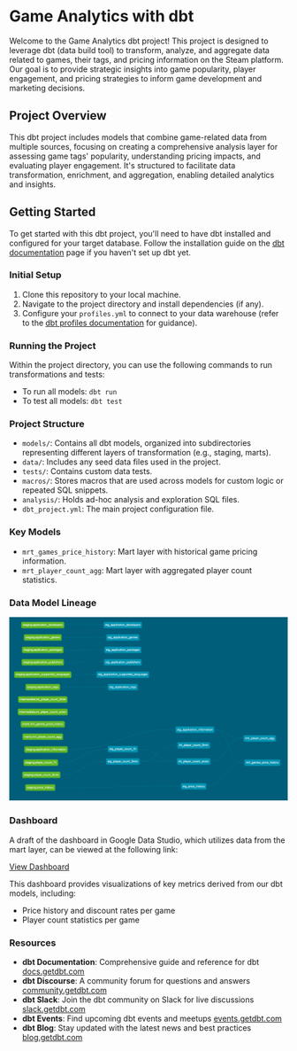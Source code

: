 # Game Analytics with dbt

Welcome to the Game Analytics dbt project! This project is designed to leverage dbt (data build tool) to transform, analyze, and aggregate data related to games, their tags, and pricing information on the Steam platform. Our goal is to provide strategic insights into game popularity, player engagement, and pricing strategies to inform game development and marketing decisions.

## Project Overview

This dbt project includes models that combine game-related data from multiple sources, focusing on creating a comprehensive analysis layer for assessing game tags' popularity, understanding pricing impacts, and evaluating player engagement. It's structured to facilitate data transformation, enrichment, and aggregation, enabling detailed analytics and insights.

## Getting Started

To get started with this dbt project, you'll need to have dbt installed and configured for your target database. Follow the installation guide on the [dbt documentation](https://docs.getdbt.com/dbt-cli/installation) page if you haven't set up dbt yet.

### Initial Setup

1. Clone this repository to your local machine.
2. Navigate to the project directory and install dependencies (if any).
3. Configure your `profiles.yml` to connect to your data warehouse (refer to the [dbt profiles documentation](https://docs.getdbt.com/dbt-cli/configure-your-profile) for guidance).

### Running the Project

Within the project directory, you can use the following commands to run transformations and tests:

- To run all models: `dbt run`
- To test all models: `dbt test`

### Project Structure

- `models/`: Contains all dbt models, organized into subdirectories representing different layers of transformation (e.g., staging, marts).
- `data/`: Includes any seed data files used in the project.
- `tests/`: Contains custom data tests.
- `macros/`: Stores macros that are used across models for custom logic or repeated SQL snippets.
- `analysis/`: Holds ad-hoc analysis and exploration SQL files.
- `dbt_project.yml`: The main project configuration file.

### Key Models

- `mrt_games_price_history`: Mart layer with historical game pricing information.
- `mrt_player_count_agg`: Mart layer with aggregated player count statistics.

### Data Model Lineage 
![dbt-dag.png](valve_games/dbt-dag.png)

### Dashboard
A draft of the dashboard in Google Data Studio, which utilizes data from the mart layer, can be viewed at the following link:

[View Dashboard](https://lookerstudio.google.com/reporting/485dc6c8-b4d9-40be-9dee-1fa5a9c0246e)

This dashboard provides visualizations of key metrics derived from our dbt models, including:
- Price history and discount rates per game
- Player count statistics per game

### Resources

- **dbt Documentation**: Comprehensive guide and reference for dbt [docs.getdbt.com](https://docs.getdbt.com/)
- **dbt Discourse**: A community forum for questions and answers [community.getdbt.com](https://community.getdbt.com/)
- **dbt Slack**: Join the dbt community on Slack for live discussions [slack.getdbt.com](https://slack.getdbt.com/)
- **dbt Events**: Find upcoming dbt events and meetups [events.getdbt.com](https://events.getdbt.com/)
- **dbt Blog**: Stay updated with the latest news and best practices [blog.getdbt.com](https://blog.getdbt.com/)
